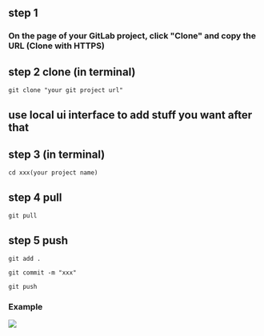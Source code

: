 ## step 1 
### On the page of your GitLab project, click "Clone" and copy the URL (Clone with HTTPS)
 
## step 2 clone (in terminal)
```
git clone "your git project url"
```

## use local ui interface to add stuff you want after that

## step 3 (in terminal)
```
cd xxx(your project name)
```

## step 4 pull
```
git pull
```

## step 5 push
```
git add .
```
```
git commit -m "xxx"
```
```
git push
```

### Example

![](https://i.imgur.com/w18pogb.png)
